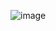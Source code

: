 ![image](https://github.com/tanvi355/Power-BI-Projects/assets/56465105/a8254af1-d52b-44e6-a534-6d711a248b1e)
